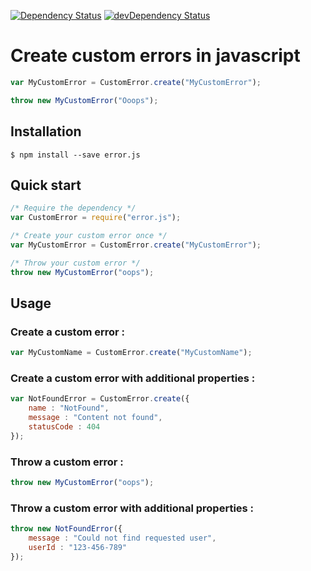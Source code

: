 [![Dependency Status](https://david-dm.org/krossnine/custom-error.svg?style=flat)](https://david-dm.org/Krossnine/custom-error#info=dependencies)
[![devDependency Status](https://david-dm.org/Krossnine/custom-error/dev-status.svg)](https://david-dm.org/Krossnine/custom-error#info=devDependencies)

# Create custom errors in javascript

```javascript
var MyCustomError = CustomError.create("MyCustomError");

throw new MyCustomError("Ooops");
```

## Installation

```shell
$ npm install --save error.js
```

## Quick start

```javascript
/* Require the dependency */
var CustomError = require("error.js");

/* Create your custom error once */
var MyCustomError = CustomError.create("MyCustomError");

/* Throw your custom error */
throw new MyCustomError("oops");
```

## Usage

### Create a custom error :

```javascript
var MyCustomName = CustomError.create("MyCustomName");
```

### Create a custom error with additional properties :

```javascript
var NotFoundError = CustomError.create({
	name : "NotFound",
	message : "Content not found",
	statusCode : 404
});
```

### Throw a custom error :

```javascript
throw new MyCustomError("oops");
```

### Throw a custom error with additional properties :

```javascript
throw new NotFoundError({
	message : "Could not find requested user",
	userId : "123-456-789"
});
```


